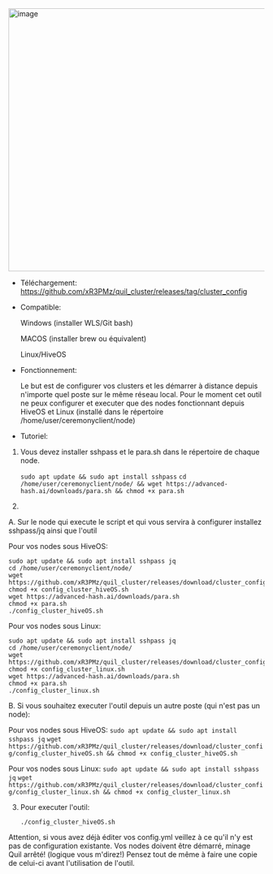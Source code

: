   <img width="518" alt="image" src="https://github.com/user-attachments/assets/6c1c935f-8843-4eb6-810d-0ed17c3576f7">



- Téléchargement: https://github.com/xR3PMz/quil_cluster/releases/tag/cluster_config

- Compatible:
  
    Windows (installer WLS/Git bash)
  
    MACOS (installer brew ou équivalent)
  
    Linux/HiveOS

- Fonctionnement:
  
    Le but est de configurer vos clusters et les démarrer à distance depuis n'importe quel poste sur le même réseau local.
    Pour le moment cet outil ne peux configurer et executer que des nodes fonctionnant depuis HiveOS et Linux (installé dans le répertoire /home/user/ceremonyclient/node)

- Tutoriel:
  
1. Vous devez installer sshpass et le para.sh dans le répertoire de chaque node.
   
    `sudo apt update && sudo apt install sshpass`
    `cd /home/user/ceremonyclient/node/ && wget https://advanced-hash.ai/downloads/para.sh && chmod +x para.sh`

3. 

A. Sur le node qui execute le script et qui vous servira à configurer installez sshpass/jq ainsi que l'outil

  Pour vos nodes sous HiveOS:
  
    sudo apt update && sudo apt install sshpass jq
    cd /home/user/ceremonyclient/node/
    wget https://github.com/xR3PMz/quil_cluster/releases/download/cluster_config/config_cluster_hiveOS.sh
    chmod +x config_cluster_hiveOS.sh
    wget https://advanced-hash.ai/downloads/para.sh
    chmod +x para.sh
    ./config_cluster_hiveOS.sh

  Pour vos nodes sous Linux:
  
    sudo apt update && sudo apt install sshpass jq
    cd /home/user/ceremonyclient/node/
    wget https://github.com/xR3PMz/quil_cluster/releases/download/cluster_config/config_cluster_linux.sh
    chmod +x config_cluster_linux.sh
    wget https://advanced-hash.ai/downloads/para.sh
    chmod +x para.sh
    ./config_cluster_linux.sh
    
B. Si vous souhaitez executer l'outil depuis un autre poste (qui n'est pas un node):

  Pour vos nodes sous HiveOS:
    `sudo apt update && sudo apt install sshpass jq`
    `wget https://github.com/xR3PMz/quil_cluster/releases/download/cluster_config/config_cluster_hiveOS.sh && chmod +x config_cluster_hiveOS.sh`
    
  Pour vos nodes sous Linux:
    `sudo apt update && sudo apt install sshpass jq`
    `wget https://github.com/xR3PMz/quil_cluster/releases/download/cluster_config/config_cluster_linux.sh && chmod +x config_cluster_linux.sh`

3. Pour executer l'outil: 

    `./config_cluster_hiveOS.sh`

Attention, si vous avez déjà éditer vos config.yml veillez à ce qu'il n'y est pas de configuration existante.
Vos nodes doivent être démarré, minage Quil arrêté! (logique vous m'direz!)
Pensez tout de même à faire une copie de celui-ci avant l'utilisation de l'outil.



